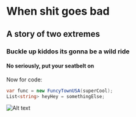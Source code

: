 # When shit goes bad

## A story of two extremes

### Buckle up kiddos its gonna be a wild ride

#### No seriously, put your seatbelt on

Now for code:
```csharp
var func = new FuncyTownUSA(superCool);
List<string> heyHey = somethingElse;
```

![Alt text](https://www.digitalocean.com/_next/static/media/intro-to-cloud.d49bc5f7.jpeg "a title")